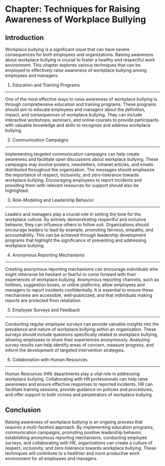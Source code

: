 Chapter: Techniques for Raising Awareness of Workplace Bullying
===============================================================

Introduction
------------

Workplace bullying is a significant issue that can have severe consequences for both employees and organizations. Raising awareness about workplace bullying is crucial to foster a healthy and respectful work environment. This chapter explores various techniques that can be employed to effectively raise awareness of workplace bullying among employees and managers.

1. Education and Training Programs
----------------------------------

One of the most effective ways to raise awareness of workplace bullying is through comprehensive education and training programs. These programs should aim to educate employees and managers about the definition, impact, and consequences of workplace bullying. They can include interactive workshops, seminars, and online courses to provide participants with valuable knowledge and skills to recognize and address workplace bullying.

2. Communication Campaigns
--------------------------

Implementing targeted communication campaigns can help create awareness and facilitate open discussions about workplace bullying. These campaigns may involve posters, newsletters, intranet articles, and emails distributed throughout the organization. The messages should emphasize the importance of respect, inclusivity, and zero-tolerance towards workplace bullying. Encouraging employees to report incidents and providing them with relevant resources for support should also be highlighted.

3. Role-Modeling and Leadership Behavior
----------------------------------------

Leaders and managers play a crucial role in setting the tone for the workplace culture. By actively demonstrating respectful and inclusive behavior, they can influence others to follow suit. Organizations should encourage leaders to lead by example, promoting fairness, empathy, and accountability. This can be achieved through leadership development programs that highlight the significance of preventing and addressing workplace bullying.

4. Anonymous Reporting Mechanisms
---------------------------------

Creating anonymous reporting mechanisms can encourage individuals who might otherwise be hesitant or fearful to come forward with their experiences of workplace bullying. Anonymous reporting channels, such as hotlines, suggestion boxes, or online platforms, allow employees and managers to report incidents confidentially. It is essential to ensure these mechanisms are accessible, well-publicized, and that individuals making reports are protected from retaliation.

5. Employee Surveys and Feedback
--------------------------------

Conducting regular employee surveys can provide valuable insights into the prevalence and nature of workplace bullying within an organization. These surveys should include questions specifically related to workplace bullying, allowing employees to share their experiences anonymously. Analyzing survey results can help identify areas of concern, measure progress, and inform the development of targeted intervention strategies.

6. Collaboration with Human Resources
-------------------------------------

Human Resources (HR) departments play a vital role in addressing workplace bullying. Collaborating with HR professionals can help raise awareness and ensure effective responses to reported incidents. HR can facilitate training sessions, provide guidance on policies and procedures, and offer support to both victims and perpetrators of workplace bullying.

Conclusion
----------

Raising awareness of workplace bullying is an ongoing process that requires a multi-faceted approach. By implementing education programs, communication campaigns, promoting positive leadership behavior, establishing anonymous reporting mechanisms, conducting employee surveys, and collaborating with HR, organizations can create a culture of respect, inclusivity, and zero-tolerance towards workplace bullying. These techniques will contribute to a healthier and more productive work environment for all employees and managers.
